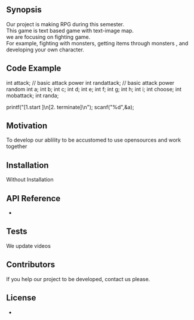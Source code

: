 ## Synopsis

Our project is making RPG during this semester.      
This game is text based game with text-image map.     
we are focusing on fighting game.      
For example, fighting with monsters, getting items through monsters , and developing your own character.

## Code Example

 int attack; // basic attack power
 int randattack; // basic attack power random
 int a;
 int b;
 int c;
 int d;
 int e;
 int f;
 int g;
 int h;
 int i;
 int choose;
 int mobattack;
 int randa; 

 printf("[1.start ]\n[2. terminate]\n");
 scanf("%d",&a);


## Motivation

To develop our ablility to be accustomed to use opensources and work together

## Installation

Without Installation

## API Reference

-

## Tests

We update videos

## Contributors

If you help our project to be developed, contact us please.

## License

-
